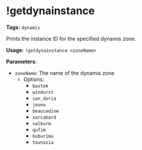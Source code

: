 # !getdynainstance

**Tags:** `dynamis`

Prints the instance ID for the specified dynamis zone.

**Usage**: `!getdynainstance <zoneName>`

**Parameters**:
- `zoneName`: The name of the dynamis zone
  - Options:
    - `bastok`
    - `windurst`
    - `san_doria`
    - `jeuno`
    - `beaucedine`
    - `xarcabard`
    - `valkurm`
    - `qufim`
    - `buburimu`
    - `tavnazia`
